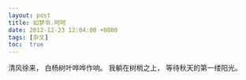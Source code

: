 ```yaml
---
layout: post
title: 如梦令.呵呵
date: 2012-12-23 12:04:00 +0800
tags: [杂文]
toc:  true
---
```


清风徐来，
白杨树叶哗哗作响。
我躺在树梢之上，
等待秋天的第一缕阳光。